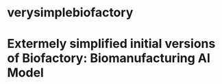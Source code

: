 # verysimplebiofactory 
# Extermely simplified initial versions of Biofactory: Biomanufacturing AI Model
